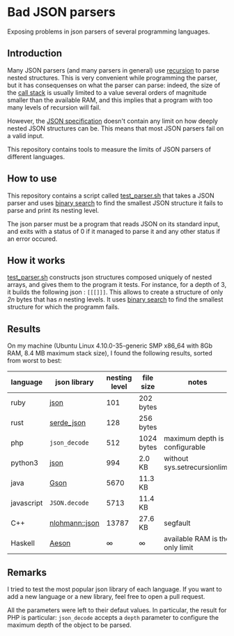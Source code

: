 # Bad JSON parsers

Exposing problems in json parsers of several programming languages.

## Introduction

Many JSON parsers (and many parsers in general) use [recursion](https://en.wikipedia.org/wiki/Recursion_(computer_science))
to parse nested structures.
This is very convenient while programming the parser, but it has consequenses on what the parser can parse:
indeed, the size of the [call stack](https://en.wikipedia.org/wiki/Call_stack) is usually limited to a value several orders of magnitude smaller
than the available RAM, and this implies that a program with too many levels of recursion will fail.

However, the [JSON specification](http://www.ecma-international.org/publications/files/ECMA-ST/ECMA-404.pdf)
doesn't contain any limit on how deeply nested JSON structures can be.
This means that most JSON parsers fail on a valid input.

This repository contains tools to measure the limits of JSON parsers of different languages.

## How to use

This repository contains a script called [test_parser.sh](test_parser.sh) that takes a JSON parser and uses [binary search](https://en.wikipedia.org/wiki/Binary_search_algorithm) to find the smallest JSON structure it fails to parse and print its nesting level.

The json parser must be a program that reads JSON on its standard input, and exits with a status of 0 if it managed to parse it and any other status if an error occured.

## How it works

[test_parser.sh](test_parser.sh) constructs json structures composed uniquely of nested arrays, and gives them to the program it tests. For instance, for a depth of 3, it builds the following json : `[[[]]]`. This allows to create a structure of only *2n* bytes that has *n* nesting levels.
It uses [binary search](https://en.wikipedia.org/wiki/Binary_search_algorithm) to find the smallest structure for which the programm fails.

## Results

On my machine (Ubuntu Linux 4.10.0-35-generic SMP x86_64 with 8Gb RAM, 8.4 MB maximum stack size),
I found the following results, sorted from worst to best:

language   | json library                                                | nesting level | file size     | notes                         |
---------- | ----------------------------------------------------------- | ------------- | ------------- | ----------------------------- |
ruby       | [json](https://rubygems.org/gems/json/versions/1.8.3)       | 101           | 202 bytes     |
rust       | [serde_json](https://docs.serde.rs/serde_json/)             | 128           | 256 bytes     |
php        | `json_decode`                                               | 512           | 1024 bytes    | maximum depth is configurable |
python3    | [json](https://docs.python.org/3/library/json.html)         | 994           | 2.0 KB        | without sys.setrecursionlimit
java       | [Gson](https://github.com/google/gson)                      | 5670          | 11.3 KB       |
javascript | `JSON.decode`                                               | 5713          | 11.4 KB       |
C++        | [nlohmann::json](https://github.com/nlohmann/json)          | 13787         | 27.6 KB       | segfault
Haskell    | [Aeson](https://hackage.haskell.org/package/aeson)          | ∞             | ∞             | available RAM is the only limit


## Remarks

I tried to test the most popular json library of each language. If you want to add a new language or a new library,
feel free to open a pull request.

All the parameters were left to their defaut values. In particular, the result
for PHP is particular: `json_decode` accepts a `depth` parameter to configure
the maximum depth of the object to be parsed.
